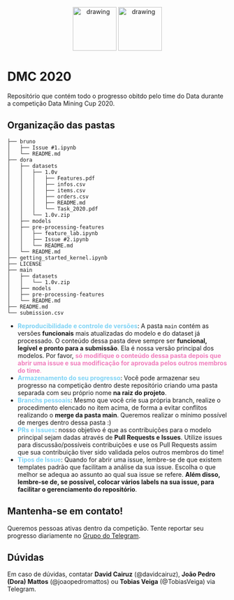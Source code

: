<p align="center">
<img src="https://i.imgur.com/IRMQ45H.png" alt="drawing" height="100"/>
<img src="https://i.imgur.com/SKJYt3r.png" alt="drawing" height="100"/>
</p>

# DMC 2020
Repositório que contém todo o progresso obitdo pelo time do Data durante a competição Data Mining Cup 2020.

## Organização das pastas

```
├── bruno
│   ├── Issue #1.ipynb
│   └── README.md
├── dora
│   ├── datasets
│   │   ├── 1.0v
│   │   │   ├── Features.pdf
│   │   │   ├── infos.csv
│   │   │   ├── items.csv
│   │   │   ├── orders.csv
│   │   │   ├── README.md
│   │   │   └── Task_2020.pdf
│   │   └── 1.0v.zip
│   ├── models
│   ├── pre-processing-features
│   │   ├── feature_lab.ipynb
│   │   ├── Issue #2.ipynb
│   │   └── README.md
│   └── README.md
├── getting_started_kernel.ipynb
├── LICENSE
├── main
│   ├── datasets
│   │   └── 1.0v.zip
│   ├── models
│   ├── pre-processing-features
│   └── README.md
├── README.md
└── submission.csv
```

- <span style="color:#7FD3F5">**Reproducibilidade e controle de versões**</span>: A pasta ```main``` contém as versões **funcionais** mais atualizadas do modelo e do dataset já processado. O conteúdo dessa pasta deve sempre ser **funcional, legível e pronto para a submissão**. Ela é nossa versão principal dos modelos. Por favor, <span style="color:#F17FBD">**só modifique o conteúdo dessa pasta depois que abrir uma issue e sua modificação for aprovada pelos outros membros do time**.</span>
- <span style="color:#7FD3F5">**Armazenamento do seu progresso**</span>: Você pode armazenar seu progresso na competição dentro deste repositório criando uma pasta separada com seu próprio nome **na raiz do projeto**.
- <span style="color:#7FD3F5">**Branchs pessoais**</span>: Mesmo que você crie sua própria branch, realize o procedimento elencado no item acima, de forma a evitar conflitos realizando o **merge da pasta main**. Queremos realizar o mínimo possível de merges dentro dessa pasta :)
- <span style="color:#7FD3F5">**PRs e Issues**</span>: nosso objetivo é que as contribuições para o modelo principal sejam dadas através de **Pull Requests e Issues**. Utilize issues para discussão/possíveis contribuições e use os Pull Requests assim que sua contribuição tiver sido validada pelos outros membros do time!
- <span style="color:#7FD3F5">**Tipos de Issue**</span>: Quando for abrir uma issue, lembre-se de que existem templates padrão que facilitam a análise da sua issue. Escolha o que melhor se adequa ao assunto ao qual sua issue se refere. **Além disso, lembre-se de, se possível, colocar vários labels na sua issue, para facilitar o gerenciamento do repositório**.

## Mantenha-se em contato!
Queremos pessoas ativas dentro da competição. Tente reportar seu progresso diariamente no [Grupo do Telegram](https://t.me/joinchat/E-VkgU2IU19WZjIbQpT8Yw).

## Dúvidas

Em caso de dúvidas, contatar **David Cairuz** (@davidcairuz), **João Pedro (Dora) Mattos** (@joaopedromattos) ou **Tobias Veiga** (@TobiasVeiga) via Telegram.
